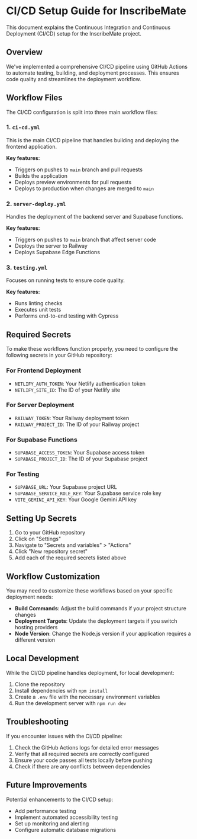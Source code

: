 # CI/CD Setup Guide for InscribeMate

This document explains the Continuous Integration and Continuous Deployment (CI/CD) setup for the InscribeMate project.

## Overview

We've implemented a comprehensive CI/CD pipeline using GitHub Actions to automate testing, building, and deployment processes. This ensures code quality and streamlines the deployment workflow.

## Workflow Files

The CI/CD configuration is split into three main workflow files:

### 1. `ci-cd.yml`

This is the main CI/CD pipeline that handles building and deploying the frontend application.

**Key features:**
- Triggers on pushes to `main` branch and pull requests
- Builds the application
- Deploys preview environments for pull requests
- Deploys to production when changes are merged to `main`

### 2. `server-deploy.yml`

Handles the deployment of the backend server and Supabase functions.

**Key features:**
- Triggers on pushes to `main` branch that affect server code
- Deploys the server to Railway
- Deploys Supabase Edge Functions

### 3. `testing.yml`

Focuses on running tests to ensure code quality.

**Key features:**
- Runs linting checks
- Executes unit tests
- Performs end-to-end testing with Cypress

## Required Secrets

To make these workflows function properly, you need to configure the following secrets in your GitHub repository:

### For Frontend Deployment
- `NETLIFY_AUTH_TOKEN`: Your Netlify authentication token
- `NETLIFY_SITE_ID`: The ID of your Netlify site

### For Server Deployment
- `RAILWAY_TOKEN`: Your Railway deployment token
- `RAILWAY_PROJECT_ID`: The ID of your Railway project

### For Supabase Functions
- `SUPABASE_ACCESS_TOKEN`: Your Supabase access token
- `SUPABASE_PROJECT_ID`: The ID of your Supabase project

### For Testing
- `SUPABASE_URL`: Your Supabase project URL
- `SUPABASE_SERVICE_ROLE_KEY`: Your Supabase service role key
- `VITE_GEMINI_API_KEY`: Your Google Gemini API key

## Setting Up Secrets

1. Go to your GitHub repository
2. Click on "Settings"
3. Navigate to "Secrets and variables" > "Actions"
4. Click "New repository secret"
5. Add each of the required secrets listed above

## Workflow Customization

You may need to customize these workflows based on your specific deployment needs:

- **Build Commands**: Adjust the build commands if your project structure changes
- **Deployment Targets**: Update the deployment targets if you switch hosting providers
- **Node Version**: Change the Node.js version if your application requires a different version

## Local Development

While the CI/CD pipeline handles deployment, for local development:

1. Clone the repository
2. Install dependencies with `npm install`
3. Create a `.env` file with the necessary environment variables
4. Run the development server with `npm run dev`

## Troubleshooting

If you encounter issues with the CI/CD pipeline:

1. Check the GitHub Actions logs for detailed error messages
2. Verify that all required secrets are correctly configured
3. Ensure your code passes all tests locally before pushing
4. Check if there are any conflicts between dependencies

## Future Improvements

Potential enhancements to the CI/CD setup:

- Add performance testing
- Implement automated accessibility testing
- Set up monitoring and alerting
- Configure automatic database migrations